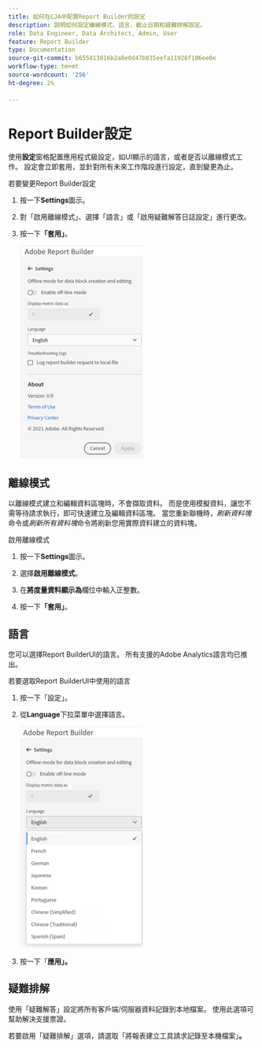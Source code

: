 ```yaml
---
title: 如何在CJA中配置Report Builder的設定
description: 說明如何設定離線模式、語言、截止日期和疑難排解設定。
role: Data Engineer, Data Architect, Admin, User
feature: Report Builder
type: Documentation
source-git-commit: b655813816b2a8e0d47b035eefa11926f106ee0e
workflow-type: tm+mt
source-wordcount: '256'
ht-degree: 2%

---
```



# Report Builder設定

使用&#x200B;**設定**&#x200B;窗格配置應用程式級設定，如UI顯示的語言，或者是否以離線模式工作。 設定會立即套用，並針對所有未來工作階段進行設定，直到變更為止。

若要變更Report Builder設定

1. 按一下&#x200B;**Settings**&#x200B;圖示。

1. 對「啟用離線模式」、選擇「語言」或「啟用疑難解答日誌設定」進行更改。

1. 按一下&#x200B;**「套用」**。

   ![](./assets/image38.png)

## 離線模式

以離線模式建立和編輯資料區塊時，不會擷取資料。 而是使用模擬資料，讓您不需等待請求執行，即可快速建立及編輯資料區塊。 當您重新聯機時，*刷新資料塊*&#x200B;命令或&#x200B;*刷新所有資料塊*&#x200B;命令將刷新您用實際資料建立的資料塊。

啟用離線模式

1. 按一下&#x200B;**Settings**&#x200B;圖示。

1. 選擇&#x200B;**啟用離線模式**。

1. 在&#x200B;**將度量資料顯示為**&#x200B;欄位中輸入正整數。

1. 按一下&#x200B;**「套用」**。

## 語言

您可以選擇Report BuilderUI的語言。 所有支援的Adobe Analytics語言均已推出。

若要選取Report BuilderUI中使用的語言

1. 按一下「設定」。

1. 從&#x200B;**Language**&#x200B;下拉菜單中選擇語言。

   ![](./assets/image39.png)

1. 按一下「**應用」。**

## 疑難排解

使用「疑難解答」設定將所有客戶端/伺服器資料記錄到本地檔案。 使用此選項可幫助解決支援票證。

若要啟用「疑難排解」選項，請選取「將報表建立工具請求記錄至本機檔案」**。**
